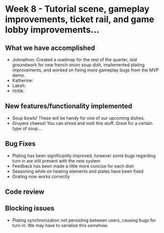 # Week 8 - Tutorial scene, gameplay improvements, ticket rail, and game lobby improvements...

## What we have accomplished

- Johnathon: Created a roadmap for the rest of the quarter, laid groundwork for new french onion soup dish, implemented plating improvements, and worked on fixing more gameplay bugs from the MVP demo.
- Katherine:
- Laksh:
- Hritik:

## New features/functionality implemented
- Soup bowls! These will be handy for one of our upcoming dishes.
- Gruyere cheese! You can shred and melt this stuff. Great for a certain type of soup...

## Bug Fixes
- Plating has been significantly improved, however some bugs regarding turn in are still present with the new system
- Feedback has been made a little more concise for each dish
- Seasoning while on heating elements and plates have been fixed
- Grating now works correctly

## Code review 


## Blocking issues
- Plating synchronization not persisting between users, causing bugs for turn in. We may have to serialize this somehow.

